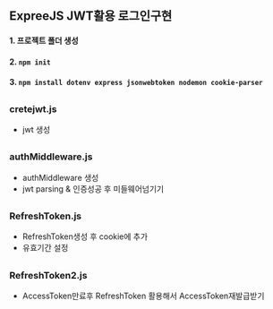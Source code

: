 ## ExpreeJS JWT활용 로그인구현

#### 1. 프로젝트 폴더 생성
#### 2. `npm init`
#### 3. `npm install dotenv express jsonwebtoken nodemon cookie-parser`
##
### cretejwt.js
- jwt 생성
##
### authMiddleware.js
- authMiddleware 생성
- jwt parsing & 인증성공 후 미들웨어넘기기
##
### RefreshToken.js
- RefreshToken생성 후 cookie에 추가
- 유효기간 설정
##
### RefreshToken2.js
- AccessToken만료후 RefreshToken 활용해서 AccessToken재발급받기
##


